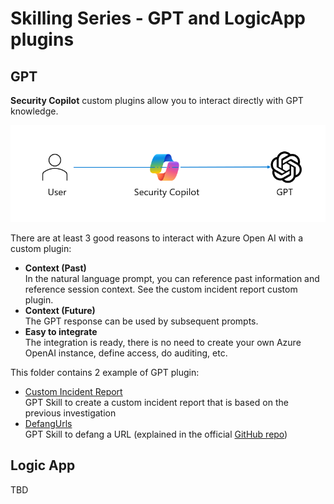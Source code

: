 # Skilling Series - GPT and LogicApp plugins


## GPT
**Security Copilot** custom plugins allow you to interact directly with GPT knowledge.

<div align="center">
  <img src="https://github.com/mariocuomo/Experimenting-With-Security-Copilot/blob/main/img/GPT%20plugins.png" width="800"> </img>
</div>

There are at least 3 good reasons to interact with Azure Open AI with a custom plugin:
- **Context (Past)** <br>
In the natural language prompt, you can reference past information and reference session context. See the custom incident report custom plugin.
- **Context (Future)** <br>
The GPT response can be used by subsequent prompts.
- **Easy to integrate** <br>
The integration is ready, there is no need to create your own Azure OpenAI instance, define access, do auditing, etc.

This folder contains 2 example of GPT plugin:
- [Custom Incident Report](https://github.com/mariocuomo/Experimenting-With-Security-Copilot/tree/main/skilling%20series/Day%203%20-%20GPT%20and%20LogicApp/CustomIncidentReport_GPT) <br>
  GPT Skill to create a custom incident report that is based on the previous investigation
- [DefangUrls](https://github.com/mariocuomo/Experimenting-With-Security-Copilot/tree/main/skilling%20series/Day%203%20-%20GPT%20and%20LogicApp/SecuritySkill_GPT) <br>
  GPT Skill to defang a URL (explained in the official [GitHub repo](https://github.com/Azure/Copilot-For-Security/tree/main/Technical%20Workshops/Custom%20Plugin%20Workshop/Task02_Defang_URL))
  

## Logic App
TBD